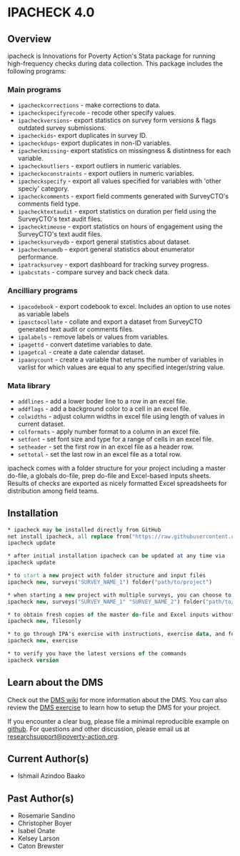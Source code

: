 # IPACHECK 4.0

## Overview
ipacheck is Innovations for Poverty Action's Stata package for running high-frequency checks during data collection. This package includes the following programs:

### Main programs

 - `ipacheckcorrections` - make corrections to data.
 - `ipacheckspecifyrecode` - recode other specify values.
 - `ipacheckversions`- export statistics on survey form versions & flags outdated survey submissions.
 - `ipacheckids`- export duplicates in survey ID.
 - `ipacheckdups`- export duplicates in non-ID variables.
 - `ipacheckmissing`- export statistics on missingness & distintness for each variable.
 - `ipacheckoutliers` - export outliers in numeric variables.
 - `ipacheckoconstraints` - export outliers in numeric variables.
 - `ipacheckspecify` - export all values specified for variables with 'other speciy' category.
 - `ipacheckcomments` - export field comments generated with SurveyCTO's comments field type.
 - `ipachecktextaudit` - export statistics on duration per field using the SurveyCTO's text audit files.
 - `ipachecktimeuse` - export statistics on hours of engagement using the SurveyCTO's text audit files.
 - `ipachecksurveydb` - export general statistics about dataset.
 - `ipacheckenumdb` - export general statistics about enumerator performance.
 - `ipatracksurvey` - export dashboard for tracking survey progress.
 - `ipabcstats` - compare survey and back check data.
  
 ### Ancilliary programs

- `ipacodebook` - export codebook to excel. Includes an option to use notes as variable labels
- `ipasctocollate` - collate and export a dataset from SurveyCTO generated text audit or comments files.
- `ipalabels` - remove labels or values from variables.
- `ipagettd` - convert datetime variables to date.
- `ipagetcal` - create a date calendar dataset.
- `ipaanycount` - create a variable that returns the number of variables in varlist for which values are equal to any specified integer/string value.

### Mata library
 
- `addlines` - add a lower boder line to a row in an excel file.
- `addflags` - add a background color to a cell in an excel file.
- `colwidths` - adjust column widths in excel file using length of values in current dataset.
- `colformats` - apply number format to a column in an excel file.
- `setfont` - set font size and type for a range of cells in an excel file.
- `setheader` - set the first row in an excel file as a header row.
- `settotal` - set the last row in an excel file as a total row.

ipacheck comes with a folder structure for your project including a master do-file, a globals do-file, prep do-file and Excel-based inputs sheets. Results of checks are exported as nicely formatted Excel spreadsheets for distribution among field teams.


## Installation

```Stata
* ipacheck may be installed directly from GitHub
net install ipacheck, all replace from("https://raw.githubusercontent.com/PovertyAction/high-frequency-checks/master")
ipacheck update

* after initial installation ipacheck can be updated at any time via
ipacheck update

* to start a new project with folder structure and input files
ipacheck new, surveys("SURVEY_NAME_1") folder("path/to/project")

* when starting a new project with multiple surveys, you can choose to use the subfolders option to create subfolders for each survey
ipacheck new, surveys("SURVEY_NAME_1" "SURVEY_NAME_2") folder("path/to/project") subfolders

* to obtain fresh copies of the master do-file and Excel inputs without creating the folder structure
ipacheck new, filesonly

* to go through IPA's exercise with instructions, exercise data, and folder structure with input files
ipacheck new, exercise 

* to verify you have the latest versions of the commands
ipacheck version
```

## Learn about the DMS
Check out the [DMS wiki](https://github.com/PovertyAction/high-frequency-checks/wiki) for more information about the DMS. You can also review the [DMS exercise](https://github.com/PovertyAction/high-frequency-checks/wiki/Exercise) to learn how to setup the DMS for your project. 

If you encounter a clear bug, please file a minimal reproducible example on [github](https://github.com/PovertyAction/high-frequency-checks/issues). For questions and other discussion, please email us at [researchsupport@poverty-action.org](mailto:researchsupport@poverty-action.org).

## Current Author(s)
 - Ishmail Azindoo Baako

## Past Author(s)
 - Rosemarie Sandino
 - Christopher Boyer
 - Isabel Onate
 - Kelsey Larson
 - Caton Brewster
